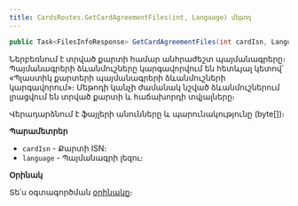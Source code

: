 ```yaml
---
title: CardsRoutes.GetCardAgreementFiles(int, Language) մեթոդ
---
```


```c#
public Task<FilesInfoResponse> GetCardAgreementFiles(int cardIsn, Language language)
```
Ներբեռնում է տրված քարտի համար անհրաժեշտ պայմանագրերը։ 
Պայմանագրերի ձևանմուշները կարգավորվում են հետևյալ կետով՝ «Պլաստիկ քարտերի պայմանագրերի ձևանմուշների կարգավորում»։ 
Մեթոդի կանչի ժամանակ նշված ձևանմուշներում լրացվում են տրված քարտի և հաճախորդի տվյալները։

Վերադարձնում է ֆայլերի անունները և պարունակությունը (byte[])։

**Պարամետրեր**

* `cardIsn` - Քարտի ISN։
* `language` - Պայմանագրի լեզու։

**Օրինակ**

Տե՛ս օգտագործման [օրինակը](../../../../web_api_client/bank/examples/CardsRoutes.md#օրինակ-1)։
